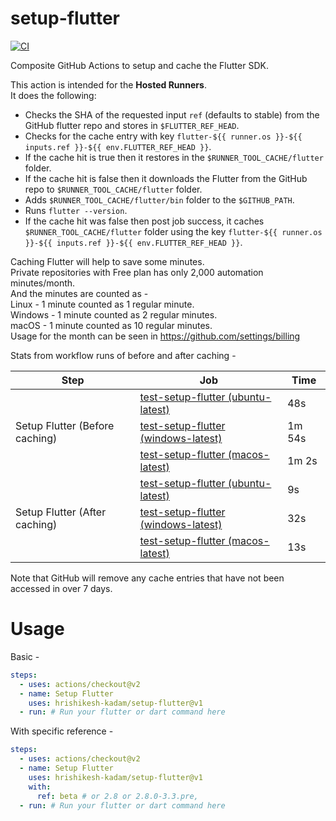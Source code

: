 # setup-flutter

[![CI](https://github.com/hrishikesh-kadam/setup-flutter/actions/workflows/ci.yml/badge.svg)](https://github.com/hrishikesh-kadam/setup-flutter/actions/workflows/ci.yml)

Composite GitHub Actions to setup and cache the Flutter SDK.

This action is intended for the **Hosted Runners**. <br/>
It does the following:

- Checks the SHA of the requested input `ref` (defaults to stable) from the GitHub flutter repo and stores in `$FLUTTER_REF_HEAD`.
- Checks for the cache entry with key `flutter-${{ runner.os }}-${{ inputs.ref }}-${{ env.FLUTTER_REF_HEAD }}`.
- If the cache hit is true then it restores in the `$RUNNER_TOOL_CACHE/flutter` folder.
- If the cache hit is false then it downloads the Flutter from the GitHub repo to `$RUNNER_TOOL_CACHE/flutter` folder.
- Adds `$RUNNER_TOOL_CACHE/flutter/bin` folder to the `$GITHUB_PATH`.
- Runs `flutter --version`.
- If the cache hit was false then post job success, it caches `$RUNNER_TOOL_CACHE/flutter` folder using the key `flutter-${{ runner.os }}-${{ inputs.ref }}-${{ env.FLUTTER_REF_HEAD }}`.

Caching Flutter will help to save some minutes. <br/>
Private repositories with Free plan has only 2,000 automation minutes/month. <br/>
And the minutes are counted as - <br/>
Linux - 1 minute counted as 1 regular minute. <br/>
Windows - 1 minute counted as 2 regular minutes. <br/>
macOS - 1 minute counted as 10 regular minutes. <br/>
Usage for the month can be seen in https://github.com/settings/billing

Stats from workflow runs of before and after caching - 

<table>
    <thead>
        <tr>
            <th>Step</th>
            <th>Job</th>
            <th>Time</th>
        </tr>
    </thead>
    <tbody>
        <tr>
            <td rowspan="3">Setup Flutter (Before caching)</td>
            <td><a href="https://github.com/hrishikesh-kadam/setup-flutter/runs/4484397669?check_suite_focus=true">test-setup-flutter (ubuntu-latest)</a></td>
            <td>48s</td>
        </tr>
        <tr>
            <td><a href="https://github.com/hrishikesh-kadam/setup-flutter/runs/4484397722?check_suite_focus=true">test-setup-flutter (windows-latest)</a></td>
            <td>1m 54s</td>
        </tr>
        <tr>
            <td><a href="https://github.com/hrishikesh-kadam/setup-flutter/runs/4484397797?check_suite_focus=true">test-setup-flutter (macos-latest)</a></td>
            <td>1m 2s</td>
        </tr>
        <tr>
            <td rowspan="3">Setup Flutter (After caching)</td>
            <td><a href="https://github.com/hrishikesh-kadam/setup-flutter/runs/4484539956?check_suite_focus=true">test-setup-flutter (ubuntu-latest)</a></td>
            <td>9s</td>
        </tr>
        <tr>
            <td><a href="https://github.com/hrishikesh-kadam/setup-flutter/runs/4484540003?check_suite_focus=true">test-setup-flutter (windows-latest)</a></td>
            <td>32s</td>
        </tr>
        <tr>
            <td><a href="https://github.com/hrishikesh-kadam/setup-flutter/runs/4484540044?check_suite_focus=true">test-setup-flutter (macos-latest)</a></td>
            <td>13s</td>
        </tr>
    </tbody>
</table>

Note that GitHub will remove any cache entries that have not been accessed in over 7 days.


# Usage

Basic - 

```yml
steps:
  - uses: actions/checkout@v2
  - name: Setup Flutter
    uses: hrishikesh-kadam/setup-flutter@v1
  - run: # Run your flutter or dart command here
```

With specific reference - 

```yml
steps:
  - uses: actions/checkout@v2
  - name: Setup Flutter
    uses: hrishikesh-kadam/setup-flutter@v1
    with:
      ref: beta # or 2.8 or 2.8.0-3.3.pre,
  - run: # Run your flutter or dart command here
```
